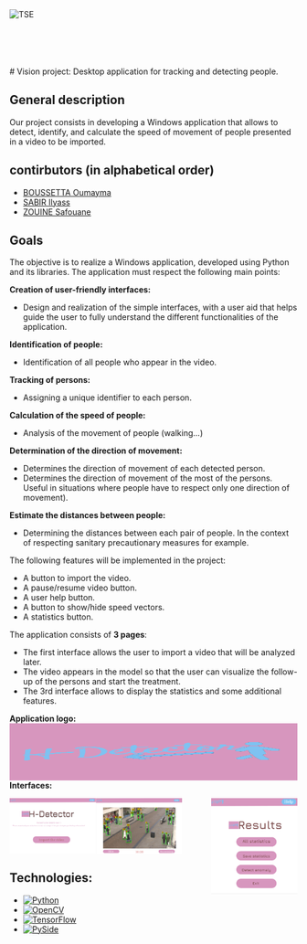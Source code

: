 <img style="float: left" width="100%" height="100" alt="TSE"  src="https://www.telecom-st-etienne.fr/wp-content/themes/telecom/asset/images/logo.svg">
# Vision project: Desktop application for tracking and detecting people.


## General description
Our project consists in developing a Windows application that allows to detect, identify, and calculate the speed of movement of people presented in a video to be imported.
## contirbutors (in alphabetical order)
- [BOUSSETTA Oumayma](https://www.linkedin.com/in/oumayma-boussetta-1b3b05201/)
- [SABIR Ilyass](https://www.linkedin.com/in/ilyass-sabir/)
- [ZOUINE Safouane](https://www.linkedin.com/in/safouane-zouine-a1a293191/)

## Goals
The objective is to realize a Windows application, developed using Python and its libraries. 
The application must respect the following main points:

**Creation of user-friendly interfaces:**
- Design and realization of the simple interfaces, with a user aid that helps guide the user to fully understand the different functionalities of the application. 

**Identification of people:**
- Identification of all people who appear in the video.

**Tracking of persons:** 
- Assigning a unique identifier to each person.

**Calculation of the speed of people:**
- Analysis of the movement of people (walking...)

**Determination of the direction of movement:** 
- Determines the direction of movement of each detected person. 
- Determines the direction of movement of the most of the persons. Useful in situations where people have to respect only one direction of movement). 

**Estimate the distances between people:**
- Determining the distances between each pair of people. 
In the context of respecting sanitary precautionary measures for example.

The following features will be implemented in the project:
- A button to import the video.
- A pause/resume video button.
- A user help button.
- A button to show/hide speed vectors.
- A statistics button.

The application consists of **3 pages**:  
- The first interface allows the user to import a video that will be analyzed later.  
- The video appears in the model so that the user can visualize the follow-up of the persons and start the treatment.  
- The 3rd interface allows to display the statistics and some additional features.

**Application logo:**
<img style="float: left" width="100%" height="100" alt="TSE"  src="https://github.com/SABIR-ILYASS/Projet-Vision/blob/main/Maquette/logo.png">

**Interfaces:**

<img align="left" alt="interface1" width="30%" src="https://github.com/SABIR-ILYASS/Projet-Vision/blob/main/Maquette/interface1.png">
<img align="center" alt="interface2" width="30%" src="https://github.com/SABIR-ILYASS/Projet-Vision/blob/main/Maquette/interface2.png">
<img align="right" alt="interface3" width="30%" src="https://github.com/SABIR-ILYASS/Projet-Vision/blob/main/Maquette/interface3.png">

##  Technologies:

- <a href="https://www.python.org/" target="_blank" rel="noreferrer"> <img src="https://upload.wikimedia.org/wikipedia/commons/c/c3/Python-logo-notext.svg" alt="Python" width="40" height="40"/> </a>
- <a href="https://opencv.org/" target="_blank" rel="noreferrer"> <img src="https://www.vectorlogo.zone/logos/opencv/opencv-icon.svg" alt="OpenCV" width="40" height="40"/> </a>
- <a href="https://www.tensorflow.org/" target="_blank" rel="noreferrer"> <img src="https://upload.wikimedia.org/wikipedia/commons/2/2d/Tensorflow_logo.svg" alt="TensorFlow" width="40" height="40"/> </a>
- <a href="https://pypi.org/project/PySide/" rel="noreferrer"> <img src="https://upload.wikimedia.org/wikipedia/commons/e/ef/Pyside.png" alt="PySide" width="40" height="40"/> </a> 


